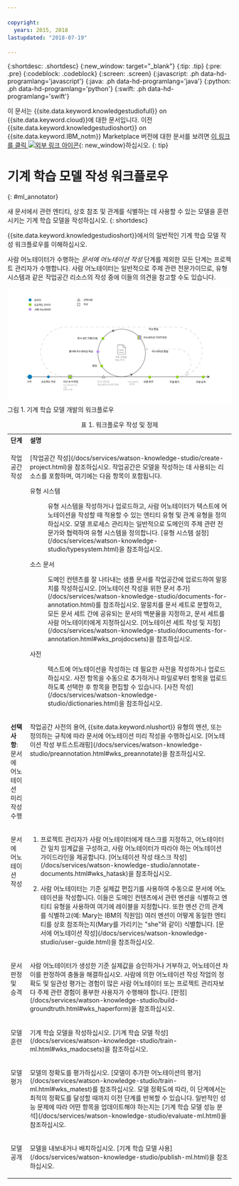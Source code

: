 ```yaml
---

copyright:
  years: 2015, 2018
lastupdated: "2018-07-19"

---
```


{:shortdesc: .shortdesc}
{:new_window: target="_blank"}
{:tip: .tip}
{:pre: .pre}
{:codeblock: .codeblock}
{:screen: .screen}
{:javascript: .ph data-hd-programlang='javascript'}
{:java: .ph data-hd-programlang='java'}
{:python: .ph data-hd-programlang='python'}
{:swift: .ph data-hd-programlang='swift'}

이 문서는 {{site.data.keyword.knowledgestudiofull}} on {{site.data.keyword.cloud}}에 대한 문서입니다. 이전 {{site.data.keyword.knowledgestudioshort}} on {{site.data.keyword.IBM_notm}} Marketplace 버전에 대한 문서를 보려면 [이 링크를 클릭 ![외부 링크 아이콘](../../icons/launch-glyph.svg "외부 링크 아이콘")](https://{DomainName}/docs/services/knowledge-studio/ml-annotator.html){: new_window}하십시오.
{: tip}

# 기계 학습 모델 작성 워크플로우
{: #ml_annotator}

새 문서에서 관련 엔티티, 상호 참조 및 관계를 식별하는 데 사용할 수 있는 모델을 훈련시키는 기계 학습 모델을 작성하십시오.
{: shortdesc}

{{site.data.keyword.knowledgestudioshort}}에서의 일반적인 기계 학습 모델 작성 워크플로우를 이해하십시오.

사람 어노테이터가 수행하는 *문서에 어노테이션 작성* 단계를 제외한 모든 단계는 프로젝트 관리자가 수행합니다. 사람 어노테이터는 일반적으로 주제 관련 전문가이므로, 유형 시스템과 같은 작업공간 리소스의 작성 중에 이들의 의견을 참고할 수도 있습니다.

![기계 학습 모델 개발의 워크플로우](images/wks-checklist.svg "모델을 작성하기 위해 수행해야 하는 주요 단계를 보여줌") 그림 1. 기계 학습 모델 개발의 워크플로우

<table summary="모델 작성 및 정제">
  <caption>표 1. 워크플로우 작성 및 정제</caption>
  <tr>
    <th style="vertical-align:bottom; text-align:left" id="d14771e70">단계</th>
    <th style="vertical-align:bottom; text-align:left" id="d14771e72">설명</th>
  </tr>
  <tr>
    <td style="vertical-align:top; text-align:left" headers="d14771e70">
      <p>작업공간 작성</p>
    </td>
    <td style="vertical-align:top; text-align:left" headers="d14771e72">
      <p>[작업공간 작성](/docs/services/watson-knowledge-studio/create-project.html)을 참조하십시오. 작업공간은 모델을 작성하는 데 사용되는
리소스를 포함하며, 여기에는 다음 항목이 포함됩니다.</p>
      <dl>
        <dt>유형 시스템</dt>
        <dd>
          <p>유형 시스템을 작성하거나 업로드하고, 사람 어노테이터가 텍스트에 어노테이션을 작성할 때 적용할 수 있는 엔티티 유형 및 관계 유형을
정의하십시오. 모델 프로세스 관리자는 일반적으로 도메인의 주제 관련 전문가와
협력하여 유형 시스템을 정의합니다. [유형 시스템 설정](/docs/services/watson-knowledge-studio/typesystem.html)을 참조하십시오.</p>
        </dd>
        <dt>소스 문서</dt>
        <dd>
          <p>도메인 컨텐츠를 잘 나타내는 샘플 문서를 작업공간에 업로드하여
말뭉치를 작성하십시오. [어노테이션 작성을 위한 문서 추가](/docs/services/watson-knowledge-studio/documents-for-annotation.html)를 참조하십시오. 말뭉치를
문서 세트로 분할하고, 모든 문서 세트 간에 공유되는 문서의 백분율을 지정하고, 문서 세트를 사람 어노테이터에게
지정하십시오. [어노테이션 세트 작성 및 지정](/docs/services/watson-knowledge-studio/documents-for-annotation.html#wks_projdocsets)을 참조하십시오.</p>
        </dd>
        <dt>사전</dt>
        <dd>
          <p>텍스트에 어노테이션을 작성하는 데 필요한 사전을 작성하거나 업로드하십시오. 사전 항목을 수동으로 추가하거나
파일로부터 항목을 업로드하도록 선택한 후 항목을 편집할 수 있습니다. [사전 작성](/docs/services/watson-knowledge-studio/dictionaries.html)을 참조하십시오.</p>
        </dd>
      </dl>
    </td>
  </tr>
  <tr>
    <td style="vertical-align:top; text-align:left" headers="d14771e70">
      <p><strong>선택사항</strong>: 문서에 어노테이션 미리 작성 수행</p>
    </td>
    <td style="vertical-align:top; text-align:left" headers="d14771e72">
      <p>작업공간 사전의 용어, {{site.data.keyword.nlushort}} 유형의 멘션, 또는 정의하는 규칙에 따라
문서에 어노테이션 미리 작성을 수행하십시오. [어노테이션 작성 부트스트래핑](/docs/services/watson-knowledge-studio/preannotation.html#wks_preannotate)을 참조하십시오.</p>
    </td>
  </tr>
  <tr>
    <td style="vertical-align:top; text-align:left" headers="d14771e70">
      <p>문서에 어노테이션 작성</p>
    </td>
    <td style="vertical-align:top; text-align:left" headers="d14771e72">
      <ol>
        <li>
          <p>프로젝트 관리자가 사람 어노테이터에게 태스크를 지정하고,
어노테이터 간 일치 임계값을 구성하고, 사람 어노테이터가 따라야 하는 어노테이션 가이드라인을 제공합니다. 
[어노테이션 작성 태스크 작성](/docs/services/watson-knowledge-studio/annotate-documents.html#wks_hatask)을 참조하십시오.</p>
        </li>
        <li>
          <p>사람 어노테이터는 기준 실제값 편집기를 사용하여 수동으로
문서에 어노테이션을 작성합니다. 이들은 도메인 컨텐츠에서 관련 멘션을 식별하고
엔티티 유형을 사용하여 여기에 레이블을 지정합니다. 또한 멘션 간의
관계를 식별하고(예: Mary는 IBM의 직원임) 여러 멘션이 어떻게 동일한 엔티티를
상호 참조하는지(Mary를 가리키는 "she"와 같이) 식별합니다. [문서에 어노테이션 작성](/docs/services/watson-knowledge-studio/user-guide.html)을 참조하십시오.</p>
        </li>
      </ol>
    </td>
  </tr>
  <tr>
    <td style="vertical-align:top; text-align:left" headers="d14771e70">
      <p>문서 판정 및 승격</p>
    </td>
    <td style="vertical-align:top; text-align:left" headers="d14771e72">
      <p>사람 어노테이터가 생성한 기준 실제값을 승인하거나 거부하고,
어노테이션 차이를 판정하여 충돌을 해결하십시오. 사람에 의한 어노테이션 작성 작업의
정확도 및 일관성 평가는 경험이 많은 사람 어노테이터 또는 프로젝트 관리자보다
주제 관련 경험이 풍부한 사용자가 수행해야 합니다. [판정](/docs/services/watson-knowledge-studio/build-groundtruth.html#wks_haperform)을 참조하십시오.</p>
    </td>
  </tr>
  <tr>
    <td style="vertical-align:top; text-align:left" headers="d14771e70">
      <p>모델 훈련</p>
    </td>
    <td style="vertical-align:top; text-align:left" headers="d14771e72">
      <p>기계 학습 모델을 작성하십시오. [기계 학습 모델 작성](/docs/services/watson-knowledge-studio/train-ml.html#wks_madocsets)을 참조하십시오.</p>
    </td>
  </tr>
  <tr>
    <td style="vertical-align:top; text-align:left" headers="d14771e70">
      <p>모델 평가</p>
    </td>
    <td style="vertical-align:top; text-align:left" headers="d14771e72">
      <p>모델의 정확도를 평가하십시오. [모델이 추가한 어노테이션의 평가](/docs/services/watson-knowledge-studio/train-ml.html#wks_matest)를 참조하십시오. 모델 정확도에 따라,
이 단계에서는 최적의 정확도를 달성할 때까지 이전 단계를 반복할 수 있습니다. 일반적인 성능 문제에 따라 어떤 항목을 업데이트해야 하는지는 [기계 학습 모델 성능 분석](/docs/services/watson-knowledge-studio/evaluate-ml.html)을
참조하십시오.</p>
    </td>
  </tr>
  <tr>
    <td style="vertical-align:top; text-align:left" headers="d14771e70">
      <p>모델 공개</p>
    </td>
    <td style="vertical-align:top; text-align:left" headers="d14771e72">
      <p>모델을 내보내거나 배치하십시오. [기계 학습 모델 사용](/docs/services/watson-knowledge-studio/publish-ml.html)을 참조하십시오.</p>
    </td>
  </tr>
</table>
